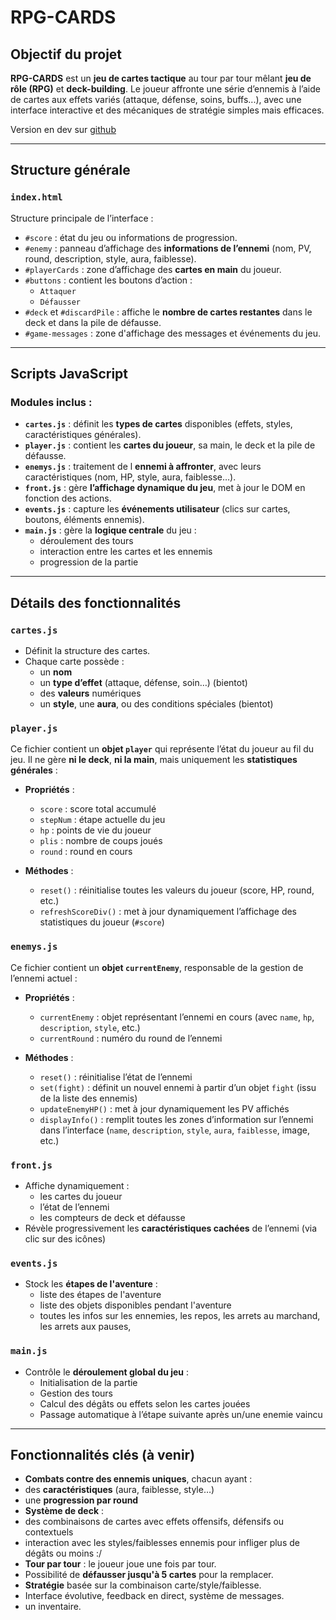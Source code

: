 #  RPG-CARDS

##  Objectif du projet

**RPG-CARDS** est un **jeu de cartes tactique** au tour par tour mêlant **jeu de rôle (RPG)** et **deck-building**. Le joueur affronte une série d’ennemis à l’aide de cartes aux effets variés (attaque, défense, soins, buffs...), avec une interface interactive et des mécaniques de stratégie simples mais efficaces.

Version en dev sur [github](https://patobeur.github.io/rpgcards/)

---

##  Structure générale

### `index.html`

Structure principale de l’interface :

- `#score` : état du jeu ou informations de progression.
- `#enemy` : panneau d’affichage des **informations de l’ennemi** (nom, PV, round, description, style, aura, faiblesse).
- `#playerCards` : zone d’affichage des **cartes en main** du joueur.
- `#buttons` : contient les boutons d’action :
  - `Attaquer`
  - `Défausser`
- `#deck` et `#discardPile` : affiche le **nombre de cartes restantes** dans le deck et dans la pile de défausse.
- `#game-messages` : zone d'affichage des messages et événements du jeu.

---

##  Scripts JavaScript

### Modules inclus :

- **`cartes.js`** : définit les **types de cartes** disponibles (effets, styles, caractéristiques générales).
- **`player.js`** : contient les **cartes du joueur**, sa main, le deck et la pile de défausse.
- **`enemys.js`** : traitement de  l **ennemi à affronter**, avec leurs caractéristiques (nom, HP, style, aura, faiblesse…).
- **`front.js`** : gère **l’affichage dynamique du jeu**, met à jour le DOM en fonction des actions.
- **`events.js`** : capture les **événements utilisateur** (clics sur cartes, boutons, éléments ennemis).
- **`main.js`** : gère la **logique centrale** du jeu :
  - déroulement des tours
  - interaction entre les cartes et les ennemis
  - progression de la partie

---

##  Détails des fonctionnalités

###  `cartes.js`

- Définit la structure des cartes.
- Chaque carte possède :
  - un **nom**
  - un **type d’effet** (attaque, défense, soin…) (bientot)
  - des **valeurs** numériques
  - un **style**, une **aura**, ou des conditions spéciales (bientot)

###  `player.js`

Ce fichier contient un **objet `player`** qui représente l’état du joueur au fil du jeu. Il ne gère **ni le deck**, **ni la main**, mais uniquement les **statistiques générales** :

- **Propriétés** :
  - `score` : score total accumulé
  - `stepNum` : étape actuelle du jeu
  - `hp` : points de vie du joueur
  - `plis` : nombre de coups joués
  - `round` : round en cours

- **Méthodes** :
  - `reset()` : réinitialise toutes les valeurs du joueur (score, HP, round, etc.)
  - `refreshScoreDiv()` : met à jour dynamiquement l’affichage des statistiques du joueur (`#score`)

###  `enemys.js`

Ce fichier contient un **objet `currentEnemy`**, responsable de la gestion de l’ennemi actuel :

- **Propriétés** :
  - `currentEnemy` : objet représentant l’ennemi en cours (avec `name`, `hp`, `description`, `style`, etc.)
  - `currentRound` : numéro du round de l’ennemi

- **Méthodes** :
  - `reset()` : réinitialise l’état de l’ennemi
  - `set(fight)` : définit un nouvel ennemi à partir d’un objet `fight` (issu de la liste des ennemis)
  - `updateEnemyHP()` : met à jour dynamiquement les PV affichés
  - `displayInfo()` : remplit toutes les zones d’information sur l’ennemi dans l’interface (`name`, `description`, `style`, `aura`, `faiblesse`, image, etc.)

###  `front.js`

- Affiche dynamiquement :
  - les cartes du joueur
  - l’état de l’ennemi
  - les compteurs de deck et défausse
- Révèle progressivement les **caractéristiques cachées** de l’ennemi (via clic sur des icônes)

###  `events.js`

- Stock les **étapes de l'aventure** :
  - liste des étapes de l'aventure
  - liste des objets disponibles pendant l'aventure
  - toutes les infos sur les ennemies, les repos, les arrets au marchand, les arrets aux pauses,

###  `main.js`

- Contrôle le **déroulement global du jeu** :
  - Initialisation de la partie
  - Gestion des tours
  - Calcul des dégâts ou effets selon les cartes jouées
  - Passage automatique à l’étape suivante après un/une enemie vaincu

---

##  Fonctionnalités clés (à venir)

-  **Combats contre des ennemis uniques**, chacun ayant :
  - des **caractéristiques** (aura, faiblesse, style…)
  - une **progression par round**
-  **Système de deck** :
  - des combinaisons de cartes avec effets offensifs, défensifs ou contextuels
  - interaction avec les styles/faiblesses ennemis pour infliger plus de dégâts ou moins :/
-  **Tour par tour** : le joueur joue une fois par tour.
-  Possibilité de **défausser jusqu'à 5 cartes** pour la remplacer.
-  **Stratégie** basée sur la combinaison carte/style/faiblesse.
-  Interface évolutive, feedback en direct, système de messages.
-  un inventaire.